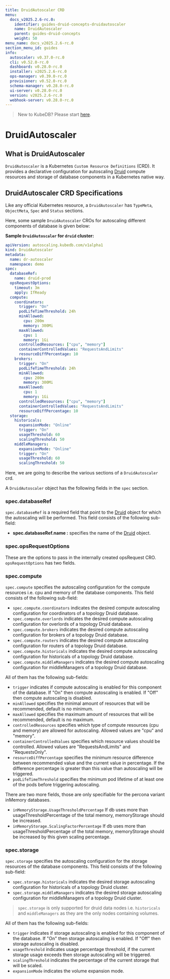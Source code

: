 ```yaml
---
title: DruidAutoscaler CRD
menu:
  docs_v2025.2.6-rc.0:
    identifier: guides-druid-concepts-druidautoscaler
    name: DruidAutoscaler
    parent: guides-druid-concepts
    weight: 50
menu_name: docs_v2025.2.6-rc.0
section_menu_id: guides
info:
  autoscaler: v0.37.0-rc.0
  cli: v0.52.0-rc.0
  dashboard: v0.28.0-rc.0
  installer: v2025.2.6-rc.0
  ops-manager: v0.39.0-rc.0
  provisioner: v0.52.0-rc.0
  schema-manager: v0.28.0-rc.0
  ui-server: v0.28.0-rc.0
  version: v2025.2.6-rc.0
  webhook-server: v0.28.0-rc.0
---
```


> New to KubeDB? Please start [here](/docs/v2025.2.6-rc.0/README).

# DruidAutoscaler

## What is DruidAutoscaler

`DruidAutoscaler` is a Kubernetes `Custom Resource Definitions` (CRD). It provides a declarative configuration for autoscaling [Druid](https://druid.apache.org/) compute resources and storage of database components in a Kubernetes native way.

## DruidAutoscaler CRD Specifications

Like any official Kubernetes resource, a `DruidAutoscaler` has `TypeMeta`, `ObjectMeta`, `Spec` and `Status` sections.

Here, some sample `DruidAutoscaler` CROs for autoscaling different components of database is given below:

**Sample `DruidAutoscaler` for `druid` cluster:**

```yaml
apiVersion: autoscaling.kubedb.com/v1alpha1
kind: DruidAutoscaler
metadata:
  name: dr-autoscaler
  namespace: demo
spec:
  databaseRef:
    name: druid-prod
  opsRequestOptions:
    timeout: 3m
    apply: IfReady
  compute:
    coordinators:
      trigger: "On"
      podLifeTimeThreshold: 24h
      minAllowed:
        cpu: 200m
        memory: 300Mi
      maxAllowed:
        cpu: 1
        memory: 1Gi
      controlledResources: ["cpu", "memory"]
      containerControlledValues: "RequestsAndLimits"
      resourceDiffPercentage: 10
    brokers:
      trigger: "On"
      podLifeTimeThreshold: 24h
      minAllowed:
        cpu: 200m
        memory: 300Mi
      maxAllowed:
        cpu: 1
        memory: 1Gi
      controlledResources: ["cpu", "memory"]
      containerControlledValues: "RequestsAndLimits"
      resourceDiffPercentage: 10
  storage:
    historicals:
      expansionMode: "Online"
      trigger: "On"
      usageThreshold: 60
      scalingThreshold: 50
    middleManagers:
      expansionMode: "Online"
      trigger: "On"
      usageThreshold: 60
      scalingThreshold: 50
```

Here, we are going to describe the various sections of a `DruidAutoscaler` crd.

A `DruidAutoscaler` object has the following fields in the `spec` section.

### spec.databaseRef

`spec.databaseRef` is a required field that point to the [Druid](/docs/v2025.2.6-rc.0/guides/druid/concepts/druid) object for which the autoscaling will be performed. This field consists of the following sub-field:

- **spec.databaseRef.name :** specifies the name of the [Druid](/docs/v2025.2.6-rc.0/guides/druid/concepts/druid) object.

### spec.opsRequestOptions
These are the options to pass in the internally created opsRequest CRO. `opsRequestOptions` has two fields.

### spec.compute

`spec.compute` specifies the autoscaling configuration for the compute resources i.e. cpu and memory of the database components. This field consists of the following sub-field:

- `spec.compute.coordinators` indicates the desired compute autoscaling configuration for coordinators of a topology Druid database.
- `spec.compute.overlords` indicates the desired compute autoscaling configuration for overlords of a topology Druid database.
- `spec.compute.brokers` indicates the desired compute autoscaling configuration for brokers of a topology Druid database.
- `spec.compute.routers` indicates the desired compute autoscaling configuration for routers of a topology Druid database.
- `spec.compute.historicals` indicates the desired compute autoscaling configuration for historicals of a topology Druid database.
- `spec.compute.middleManagers` indicates the desired compute autoscaling configuration for middleManagers of a topology Druid database.


All of them has the following sub-fields:

- `trigger` indicates if compute autoscaling is enabled for this component of the database. If "On" then compute autoscaling is enabled. If "Off" then compute autoscaling is disabled.
- `minAllowed` specifies the minimal amount of resources that will be recommended, default is no minimum.
- `maxAllowed` specifies the maximum amount of resources that will be recommended, default is no maximum.
- `controlledResources` specifies which type of compute resources (cpu and memory) are allowed for autoscaling. Allowed values are "cpu" and "memory".
- `containerControlledValues` specifies which resource values should be controlled. Allowed values are "RequestsAndLimits" and "RequestsOnly".
- `resourceDiffPercentage` specifies the minimum resource difference between recommended value and the current value in percentage. If the difference percentage is greater than this value than autoscaling will be triggered.
- `podLifeTimeThreshold` specifies the minimum pod lifetime of at least one of the pods before triggering autoscaling.

There are two more fields, those are only specifiable for the percona variant inMemory databases.
- `inMemoryStorage.UsageThresholdPercentage` If db uses more than usageThresholdPercentage of the total memory, memoryStorage should be increased.
- `inMemoryStorage.ScalingFactorPercentage` If db uses more than usageThresholdPercentage of the total memory, memoryStorage should be increased by this given scaling percentage.

### spec.storage

`spec.storage` specifies the autoscaling configuration for the storage resources of the database components. This field consists of the following sub-field:

- `spec.storage.historicals` indicates the desired storage autoscaling configuration for historicals of a topology Druid cluster.
- `spec.storage.middleManagers` indicates the desired storage autoscaling configuration for middleManagers of a topology Druid cluster.

> `spec.storage` is only supported for druid data nodes i.e. `historicals` and `middleManagers` as they are the only nodes containing volumes.

All of them has the following sub-fields:

- `trigger` indicates if storage autoscaling is enabled for this component of the database. If "On" then storage autoscaling is enabled. If "Off" then storage autoscaling is disabled.
- `usageThreshold` indicates usage percentage threshold, if the current storage usage exceeds then storage autoscaling will be triggered.
- `scalingThreshold` indicates the percentage of the current storage that will be scaled.
- `expansionMode` indicates the volume expansion mode.

